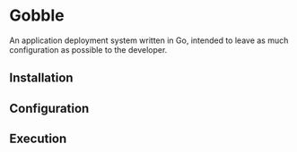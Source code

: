 Gobble
=======
An application deployment system written in Go, intended to leave as much configuration as possible to the developer.

## Installation

## Configuration

## Execution

